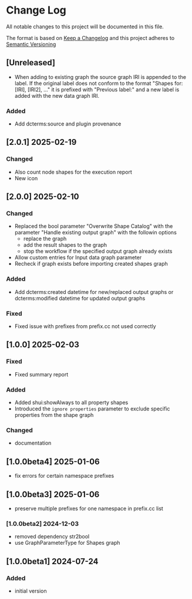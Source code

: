 # Change Log

All notable changes to this project will be documented in this file.

The format is based on [Keep a Changelog](http://keepachangelog.com/) and this project adheres to [Semantic Versioning](https://semver.org/)


## [Unreleased] 

- When adding to existing graph the source graph IRI is appended to the label. If the original label does not conform
to the format "Shapes for: [IRI], [IRI2], ..." it is prefixed with "Previous label:" and a new label is added with the
new data graph IRI.

### Added

- Add dcterms:source and plugin provenance

## [2.0.1] 2025-02-19

### Changed

- Also count node shapes for the execution report
- New icon

## [2.0.0] 2025-02-10

### Changed

- Replaced the bool parameter "Overwrite Shape Catalog" with the parameter "Handle existing output graph" with the followin options
  - replace the graph
  - add the result shapes to the graph
  - stop the workflow if the specified output graph already exists
- Allow custom entries for Input data graph parameter
- Recheck if graph exists before importing created shapes graph

### Added

- Add dcterms:created datetime for new/replaced output graphs or dcterms:modified datetime for updated output graphs

### Fixed

- Fixed issue with prefixes from prefix.cc not used correctly


## [1.0.0] 2025-02-03

### Fixed

- Fixed summary report

### Added

- Added shui:showAlways to all property shapes
- Introduced the `ignore properties` parameter to exclude specific properties from the shape graph

### Changed

- documentation


## [1.0.0beta4] 2025-01-06

- fix errors for certain namespace prefixes 


## [1.0.0beta3] 2025-01-06

- preserve multiple prefixes for one namespace in prefix.cc list


### [1.0.0beta2] 2024-12-03

- removed dependency str2bool
- use GraphParameterType for Shapes graph 


## [1.0.0beta1] 2024-07-24

### Added

- initial version

